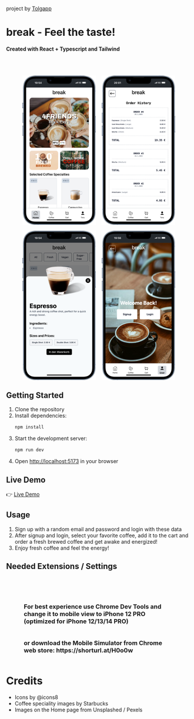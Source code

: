 project by [Tolgapp](https://tolgapp.de)

# break - Feel the taste!

#### Created with React + Typescript and Tailwind

<div style="display: flex; justify-content: center; align-items: center; gap: 1rem; flex-wrap: wrap; width: 100%; margin-top: 4rem">
  <img src="public/breakScreenshots/break-home.png" alt="Home" width="200" />
  <img src="public/breakScreenshots/break-lastorders.png" alt="Last orders" width="200" />
  <img src="public/breakScreenshots/break-productdetail.png" alt="Productdetail" width="200" />
  <img src="public/breakScreenshots/break-useraction.png" alt="Signup and Login page" width="200" />
</div>

## Getting Started

1. Clone the repository
2. Install dependencies:
   ```bash
   npm install
   ```
3. Start the development server:
   ```bash
   npm run dev
   ```
4. Open [http://localhost:5173](http://localhost:5173) in your browser

## Live Demo

👉 [Live Demo](https://break-rho.vercel.app)

## Usage

1. Sign up with a random email and password and login with these data
2. After signup and login, select your favorite coffee, add it to the cart and order a fresh brewed coffee and get awake and energized!
3. Enjoy fresh coffee and feel the energy!

## Needed Extensions / Settings

<section  style="display: flex; flex-direction: column; justify-content: center; align-items: center; padding: 0 3rem; margin-top: 4rem">
    <h3>For best experience use Chrome Dev Tools and change it to mobile view to iPhone 12 PRO (optimized for iPhone 12/13/14 PRO)</h3>
    <h3>or download the Mobile Simulator from Chrome web store: https://shorturl.at/H0o0w</h3>
</section>

# Credits

- Icons by @icons8
- Coffee speciality images by Starbucks
- Images on the Home page from Unsplashed / Pexels